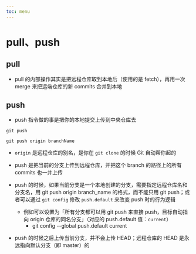 ```yaml
---
toc: menu
---
```


# pull、push

## pull

- pull 的内部操作其实是把远程仓库取到本地后（使用的是 fetch），再用一次 merge 来把远端仓库的新 commits 合并到本地

## push

- push 指令做的事是把你的本地提交上传到中央仓库去

```
git push

git push origin branchName
```

- `origin` 是远程仓库的别名，是你在 `git clone` 的时候 Git 自动帮你起的

- push 是把当前的分支上传到远程仓库，并把这个 branch 的路径上的所有 commits 也一并上传

- push 的时候，如果当前分支是一个本地创建的分支，需要指定远程仓库名和分支名，用 git push origin branch_name 的格式，而不能只用 git push；或者可以通过 `git config` 修改 `push.default` 来改变 push 时的行为逻辑

  - 例如可以设置为「所有分支都可以用 git push 来直接 push，目标自动指向 origin 仓库的同名分支」（对应的 push.default 值：`current`）
    - git config --global push.default current

- push 的时候之后上传当前分支，并不会上传 HEAD；远程仓库的 HEAD 是永远指向默认分支（即 master）的
